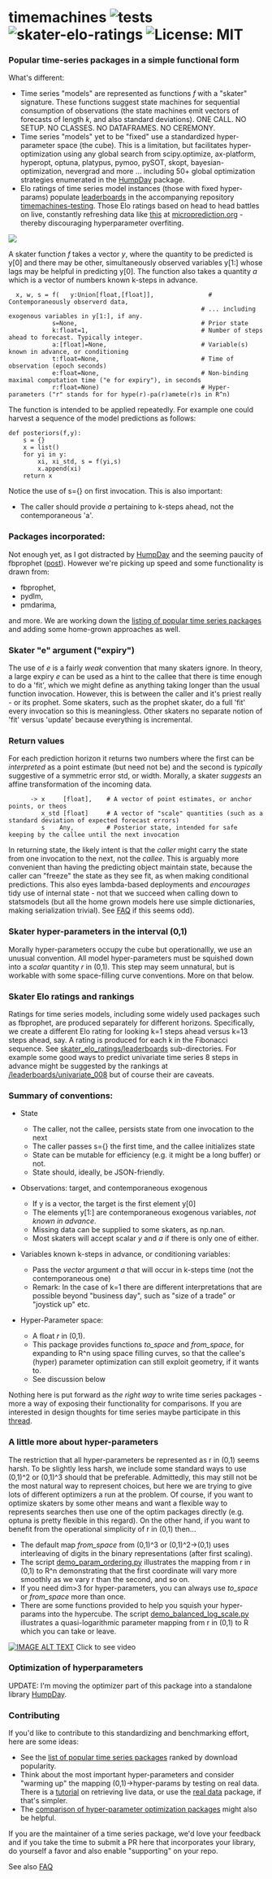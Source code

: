 # timemachines ![tests](https://github.com/microprediction/timemachines/workflows/tests/badge.svg) ![skater-elo-ratings](https://github.com/microprediction/timemachines-testing/workflows/skater-elo-ratings/badge.svg) ![License: MIT](https://img.shields.io/badge/License-MIT-yellow.svg)

### Popular time-series packages in a simple functional form

What's different:
  - Time series "models" are represented as functions *f* with a "skater" signature. These functions suggest state machines for sequential consumption of observations (the state machines emit vectors of forecasts of length *k*, and also standard deviations). ONE CALL. NO SETUP. NO CLASSES. NO DATAFRAMES. NO CEREMONY. 
  - Time series "models" yet to be "fixed" use a standardized hyper-parameter space (the cube). This is a limitation, but facilitates hyper-optimization using any global search from scipy.optimize, ax-platform, hyperopt, optuna, platypus, pymoo, pySOT, skopt, bayesian-optimization, nevergrad and more ... including 50+ global optimization strategies enumerated in the [HumpDay](https://github.com/microprediction/humpday) package.
  - Elo ratings of time series model instances (those with fixed hyper-params) populate [leaderboards](https://github.com/microprediction/timemachines-testing/tree/main/skater_elo_ratings/leaderboards) in the accompanying repository [timemachines-testing](https://github.com/microprediction/timemachines-testing). Those Elo ratings based on head to head battles on live, constantly refreshing data like [this](https://www.microprediction.org/stream_dashboard.html?stream=sox_unlimited_gram_salad) at [microprediction.org](https://www.microprediction.org/browse_streams.html) - thereby discouraging hyperparameter overfiting.  

![](https://i.imgur.com/elu5muO.png)

A skater function *f* takes a vector *y*, where the quantity to be predicted is y[0] and there may be other, simultaneously observed
 variables y[1:] whose lags may be helpful in predicting y[0]. The function also takes a quantity *a* which is a vector of numbers known k-steps in advance. 

      x, w, s = f(   y:Union[float,[float]],               # Contemporaneously observerd data, 
                                                         # ... including exogenous variables in y[1:], if any. 
                s=None,                                  # Prior state
                k:float=1,                               # Number of steps ahead to forecast. Typically integer. 
                a:[float]=None,                          # Variable(s) known in advance, or conditioning
                t:float=None,                            # Time of observation (epoch seconds)
                e:float=None,                            # Non-binding maximal computation time ("e for expiry"), in seconds
                r:float=None)                            # Hyper-parameters ("r" stands for for hype(r)-pa(r)amete(r)s in R^n)

The function is intended to be applied repeatedly. For example one could harvest
a sequence of the model predictions as follows:

    def posteriors(f,y):
        s = {}       
        x = list()
        for yi in y: 
            xi, xi_std, s = f(yi,s)
            x.append(xi)
        return x
 
Notice the use of s={} on first invocation. This is also important: 
- The caller should provide *a* pertaining to k-steps ahead, not the contemporaneous 'a'.  

### Packages incorporated: 

Not enough yet, as I got distracted by [HumpDay](https://github.com/microprediction/humpday) and the seeming paucity of fbprophet ([post](https://www.linkedin.com/posts/petercotton_is-facebooks-prophet-the-time-series-messiah-activity-6767451190679748608-ftGE)). However we're picking up speed and some functionality is drawn from:

  - fbprophet, 
  - pydlm, 
  - pmdarima,

and more. We are working down the [listing of popular time series packages](https://www.microprediction.com/blog/popular-timeseries-packages) and adding some home-grown approaches as well. 

   
### Skater "e" argument ("expiry")

The use of *e* is a fairly *weak* convention that many skaters ignore. In theory, a large expiry *e* can be used as a hint to the callee that
 there is time enough to do a 'fit', which we might define as anything taking longer than the usual function invocation.
 However, this is between the caller and it's priest really - or its prophet. Some skaters, such
 as the prophet skater, do a full 'fit' every invocation so this is meaningless. Other skaters
  no separate notion of 'fit' versus 'update' because everything is incremental. 
   

### Return values

For each prediction horizon it returns
two numbers where the first can be *interpreted* as a point estimate (but need not be) and the second is *typically* suggestive
of a symmetric error std, or width. Morally, a skater *suggests* an affine transformation of the incoming data. 


          -> x     [float],    # A vector of point estimates, or anchor points, or theos
             x_std [float]     # A vector of "scale" quantities (such as a standard deviation of expected forecast errors) 
             s    Any,         # Posterior state, intended for safe keeping by the callee until the next invocation 
                       

In returning state, the likely intent is that the *caller* might carry the state from one invocation to the next, not the *callee*. This is arguably more convenient than having the predicting object maintain state, because the caller can "freeze" the state as they see fit, as 
when making conditional predictions. This also eyes lambda-based deployments and *encourages* tidy use of internal state - not that we succeed
 when calling down to statsmodels (but all the home grown models here use simple dictionaries, making serialization trivial). See [FAQ](https://github.com/microprediction/timemachines/blob/main/FAQ.md) if this seems odd). 

### Skater hyper-parameters in the interval (0,1)
 
Morally hyper-parameters occupy the cube but operationallly, we use an unusual convention. All model hyper-parameters must be squished down into
 a *scalar* quantity *r* in (0,1). This step may seem unnatural, but is workable with some space-filling curve conventions. More on that below. 
  
  
### Skater Elo ratings and rankings

Ratings for time series models, including some widely used packages such as fbprophet, are produced separately for different horizons. Specifically, we create a different Elo rating for looking k=1 steps ahead versus k=13 steps ahead, say. A rating is produced for each k in the Fibonacci sequence. See [skater_elo_ratings/leaderboards](https://github.com/microprediction/timemachines-testing/tree/main/skater_elo_ratings/leaderboards) sub-directories. For example some good ways to predict univariate time series 8 steps in advance might be suggested by the rankings at [/leaderboards/univariate_008](https://github.com/microprediction/timemachines-testing/tree/main/skater_elo_ratings/leaderboards/univariate_008) but of course their are caveats. 
  
    
### Summary of conventions: 

- State
    - The caller, not the callee, persists state from one invocation to the next
    - The caller passes s={} the first time, and the callee initializes state
    - State can be mutable for efficiency (e.g. it might be a long buffer) or not. 
    - State should, ideally, be JSON-friendly. 
       
- Observations: target, and contemporaneous exogenous
     - If y is a vector, the target is the first element y[0]
     - The elements y[1:] are contemporaneous exogenous variables, *not known in advance*.  
     - Missing data can be supplied to some skaters, as np.nan.  
     - Most skaters will accept scalar *y* and *a* if there is only one of either. 
    
- Variables known k-steps in advance, or conditioning variables:
     - Pass the *vector* argument *a* that will occur in k-steps time (not the contemporaneous one)
     - Remark: In the case of k=1 there are different interpretations that are possible beyond "business day", such as "size of a trade" or "joystick up" etc. 

- Hyper-Parameter space:
     - A float *r* in (0,1). 
     - This package provides functions *to_space* and *from_space*, for expanding to R^n using space filling curves, so that the callee's (hyper) parameter optimization can still exploit geometry, if it wants to.   
     - See discussion below    
    
    
Nothing here is put forward
   as *the right way* to write time series packages - more a way of exposing their functionality for comparisons. 
  If you are interested in design thoughts for time series maybe participate in this [thread](https://github.com/MaxBenChrist/awesome_time_series_in_python/issues/1). 

### A little more about hyper-parameters

The restriction that all hyper-parameters be represented as r in (0,1) seems harsh. To be slightly less harsh, we include some standard ways
to use (0,1)^2 or (0,1)^3 should that be preferable. Admittedly, this may still not be the most natural way to represent choices, but here
we are trying to give lots of different optimizers a run at the problem. Of course, if you want to optimize skaters by some other means
and want a flexible way to represents searches then use one of the optim packages directly (e.g. optuna is pretty flexible in this regard). On 
the other hand, if you want to benefit from the operational simplicity of r in (0,1) then...

- The default map *from_space* from (0,1)^3 or (0,1)^2->(0,1) uses interleaving of digits in the binary representations (after first scaling).
- The script [demo_param_ordering.py](https://github.com/microprediction/timemachines/blob/master/examples/demo_param_ordering.py) illustrates
the mapping from r in (0,1) to R^n demonstrating that the first coordinate will vary
more smoothly as we vary r than the second, and so on.  
- If you need dim>3 for hyper-parameters, you can always use *to_space* or *from_space* more than once. 
- There are some functions provided to help you squish your hyper-params into the hypercube. The script [demo_balanced_log_scale.py](https://github.com/microprediction/timemachines/blob/master/examples/demo_balanced_log_scale.py) illustrates a
quasi-logarithmic parameter mapping from r in (0,1) to R which you can take or leave. 

[![IMAGE ALT TEXT](https://i.imgur.com/4F1oHXR.png)](https://vimeo.com/497113737 "Parameter importance")
Click to see video
 
 
### Optimization of hyperparameters
 
UPDATE: I'm moving the optimizer part of this package into a standalone library [HumpDay](https://github.com/microprediction/humpday).   
 

### Contributing 
If you'd like to contribute to this standardizing and benchmarking effort, here are some ideas:

- See the [list of popular time series packages](https://www.microprediction.com/blog/popular-timeseries-packages) ranked by download popularity. 
- Think about the most important hyper-parameters and consider "warming up" the mapping (0,1)->hyper-params by testing on real data. There is a [tutorial](https://www.microprediction.com/python-3) on retrieving live data, or use the [real data](https://pypi.org/project/realdata/) package, if that's simpler.
- The [comparison of hyper-parameter optimization packages](https://www.microprediction.com/blog/optimize) might also be helpful.  

If you are the maintainer of a time series package, we'd love your feedback and if you take the time to submit a PR here that incorporates your library, do yourself a favor and also enable "supporting" on your repo. 

See also [FAQ](https://github.com/microprediction/timemachines/blob/main/FAQ.md)
